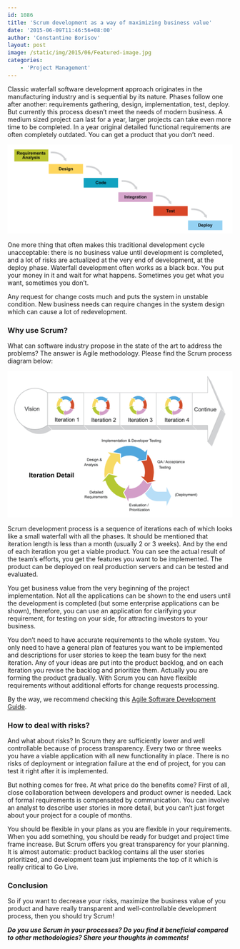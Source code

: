 ```yaml
---
id: 1086
title: 'Scrum development as a way of maximizing business value'
date: '2015-06-09T11:46:56+08:00'
author: 'Constantine Borisov'
layout: post
image: /static/img/2015/06/Featured-image.jpg
categories:
    - 'Project Management'
---
```


Classic waterfall software development approach originates in the manufacturing industry and is sequential by its nature. Phases follow one after another: requirements gathering, design, implementation, test, deploy. But currently this process doesn’t meet the needs of modern business. A medium sized project can last for a year, larger projects can take even more time to be completed. In a year original detailed functional requirements are often completely outdated. You can get a product that you don’t need.

![Waterfall approach](/static/img/2015/06/Waterfall-approach.png)

One more thing that often makes this traditional development cycle unacceptable: there is no business value until development is completed, and a lot of risks are actualized at the very end of development, at the deploy phase. Waterfall development often works as a black box. You put your money in it and wait for what happens. Sometimes you get what you want, sometimes you don’t.

Any request for change costs much and puts the system in unstable condition. New business needs can require changes in the system design which can cause a lot of redevelopment.

### Why use Scrum?

What can software industry propose in the state of the art to address the problems? The answer is Agile methodology. Please find the Scrum process diagram below:

![Scrum process diagram](/static/img/2015/06/Scrum.png)

Scrum development process is a sequence of iterations each of which looks like a small waterfall with all the phases. It should be mentioned that iteration length is less than a month (usually 2 or 3 weeks). And by the end of each iteration you get a viable product. You can see the actual result of the team’s efforts, you get the features you want to be implemented. The product can be deployed on real production servers and can be tested and evaluated.

You get business value from the very beginning of the project implementation. Not all the applications can be shown to the end users until the development is completed (but some enterprise applications can be shown), therefore, you can use an application for clarifying your requirement, for testing on your side, for attracting investors to your business.

You don’t need to have accurate requirements to the whole system. You only need to have a general plan of features you want to be implemented and descriptions for user stories to keep the team busy for the next iteration. Any of your ideas are put into the product backlog, and on each iteration you revise the backlog and prioritize them. Actually you are forming the product gradually. With Scrum you can have flexible requirements without additional efforts for change requests processing.

By the way, we recommend checking this [Agile Software Development Guide](https://www.softwaredevelopmentcompany.co/blog/agile-software-development-guide/).

### How to deal with risks?

And what about risks? In Scrum they are sufficiently lower and well controllable because of process transparency. Every two or three weeks you have a viable application with all new functionality in place. There is no risks of deployment or integration failure at the end of project, for you can test it right after it is implemented.

But nothing comes for free. At what price do the benefits come? First of all, close collaboration between developers and product owner is needed. Lack of formal requirements is compensated by communication. You can involve an analyst to describe user stories in more detail, but you can’t just forget about your project for a couple of months.

You should be flexible in your plans as you are flexible in your requirements. When you add something, you should be ready for budget and project time frame increase. But Scrum offers you great transparency for your planning. It is almost automatic: product backlog contains all the user stories prioritized, and development team just implements the top of it which is really critical to Go Live.

### Conclusion

So if you want to decrease your risks, maximize the business value of you product and have really transparent and well-controllable development process, then you should try Scrum!

***Do you use Scrum in your processes? Do you find it beneficial compared to other methodologies? Share your thoughts in comments!***